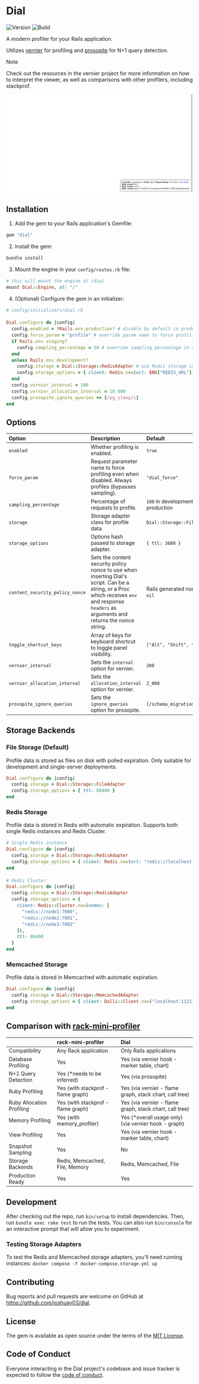 # Dial

![Version](https://img.shields.io/gem/v/dial)
![Build](https://img.shields.io/github/actions/workflow/status/joshuay03/dial/.github/workflows/main.yml?branch=main)

A modern profiler for your Rails application.

Utilizes [vernier](https://github.com/jhawthorn/vernier) for profiling and
[prosopite](https://github.com/charkost/prosopite) for N+1 query detection.

> [!NOTE]
> Check out the resources in the vernier project for more information on how to
> interpret the viewer, as well as comparisons with other profilers, including stackprof.

![Demo](demo.gif)

## Installation

1. Add the gem to your Rails application's Gemfile:

```ruby
gem "dial"
```

2. Install the gem:

```bash
bundle install
```

3. Mount the engine in your `config/routes.rb` file:

```ruby
# this will mount the engine at /dial
mount Dial::Engine, at: "/"
```

4. (Optional) Configure the gem in an initializer:

```ruby
# config/initializers/dial.rb

Dial.configure do |config|
  config.enabled = !Rails.env.production? # disable by default in production, use force_param to enable per request
  config.force_param = "profile" # override param name to force profiling
  if Rails.env.staging?
    config.sampling_percentage = 50 # override sampling percentage in staging for A/B testing profiler impact
  end
  unless Rails.env.development?
    config.storage = Dial::Storage::RedisAdapter # use Redis storage in non-development environments
    config.storage_options = { client: Redis.new(url: ENV["REDIS_URL"]), ttl: 86400 }
  end
  config.vernier_interval = 100
  config.vernier_allocation_interval = 10_000
  config.prosopite_ignore_queries += [/pg_sleep/i]
end
```

## Options

Option | Description | Default
:- | :- | :-
`enabled` | Whether profiling is enabled. | `true`
`force_param` | Request parameter name to force profiling even when disabled. Always profiles (bypasses sampling). | `"dial_force"`
`sampling_percentage` | Percentage of requests to profile. | `100` in development, `1` in production
`storage` | Storage adapter class for profile data. | `Dial::Storage::FileAdapter`
`storage_options` | Options hash passed to storage adapter. | `{ ttl: 3600 }`
`content_security_policy_nonce` | Sets the content security policy nonce to use when inserting Dial's script. Can be a string, or a Proc which receives `env` and response `headers` as arguments and returns the nonce string. | Rails generated nonce or `nil`
`toggle_shortcut_keys` | Array of keys for keyboard shortcut to toggle panel visibility. | `["Alt", "Shift", "D"]`
`vernier_interval` | Sets the `interval` option for vernier. | `200`
`vernier_allocation_interval` | Sets the `allocation_interval` option for vernier. | `2_000`
`prosopite_ignore_queries` | Sets the `ignore_queries` option for prosopite. | `[/schema_migrations/i]`

## Storage Backends

### File Storage (Default)

Profile data is stored as files on disk with polled expiration. Only suitable for development and single-server deployments.

```ruby
Dial.configure do |config|
  config.storage = Dial::Storage::FileAdapter
  config.storage_options = { ttl: 86400 }
end
```

### Redis Storage

Profile data is stored in Redis with automatic expiration. Supports both single Redis instances and Redis Cluster.

```ruby
# Single Redis instance
Dial.configure do |config|
  config.storage = Dial::Storage::RedisAdapter
  config.storage_options = { client: Redis.new(url: "redis://localhost:6379"), ttl: 86400 }
end

# Redis Cluster
Dial.configure do |config|
  config.storage = Dial::Storage::RedisAdapter
  config.storage_options = {
    client: Redis::Cluster.new(nodes: [
      "redis://node1:7000",
      "redis://node2:7001",
      "redis://node3:7002"
    ]),
    ttl: 86400
  }
end
```

### Memcached Storage

Profile data is stored in Memcached with automatic expiration.

```ruby
Dial.configure do |config|
  config.storage = Dial::Storage::MemcachedAdapter
  config.storage_options = { client: Dalli::Client.new("localhost:11211"), ttl: 86400 }
end
```

## Comparison with [rack-mini-profiler](https://github.com/MiniProfiler/rack-mini-profiler)

|                           | rack-mini-profiler                 | Dial                                                    |
| :------------------------ | :--------------------------------- | :------------------------------------------------------ |
| Compatibility             | Any Rack application               | Only Rails applications                                 |
| Database Profiling        | Yes                                | Yes (via vernier hook - marker table, chart)            |
| N+1 Query Detection       | Yes (*needs to be inferred)        | Yes (via prosopite)                                     |
| Ruby Profiling            | Yes (with stackprof - flame graph) | Yes (via vernier - flame graph, stack chart, call tree) |
| Ruby Allocation Profiling | Yes (with stackprof - flame graph) | Yes (via vernier - flame graph, stack chart, call tree) |
| Memory Profiling          | Yes (with memory_profiler)         | Yes (*overall usage only) (via vernier hook - graph)    |
| View Profiling            | Yes                                | Yes (via vernier hook - marker table, chart)            |
| Snapshot Sampling         | Yes                                | No                                                      |
| Storage Backends          | Redis, Memcached, File, Memory     | Redis, Memcached, File                                  |
| Production Ready          | Yes                                | Yes                                                     |

## Development

After checking out the repo, run `bin/setup` to install dependencies. Then, run `bundle exec rake test` to run the
tests. You can also run `bin/console` for an interactive prompt that will allow you to experiment.

### Testing Storage Adapters

To test the Redis and Memcached storage adapters, you'll need running instances: `docker compose -f docker-compose.storage.yml up`

## Contributing

Bug reports and pull requests are welcome on GitHub at https://github.com/joshuay03/dial.

## License

The gem is available as open source under the terms of the [MIT License](https://opensource.org/licenses/MIT).

## Code of Conduct

Everyone interacting in the Dial project's codebase and issue tracker is expected to follow the
[code of conduct](https://github.com/joshuay03/dial/blob/main/CODE_OF_CONDUCT.md).
